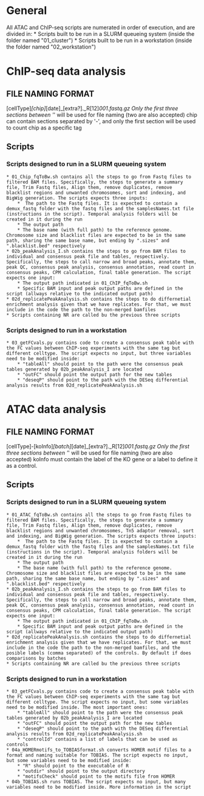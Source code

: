 # General
All ATAC and ChIP-seq scripts are numerated in order of execution, and are divided in:
    * Scripts built to be run in a SLURM queueing system (inside the folder named "01_cluster")
    * Scripts built to be run in a workstation (inside the folder named "02_workstation")

# ChIP-seq data analysis
## FILE NAMING FORMAT
[cellType]_[chip]_[date]_[extra?]._R[12]_001.fastq.gz
Only the first three sections between '_' will be used for file naming (two are also accepted)
chip can contain sections separated by '-', and only the first section will be used to count chip as a specific tag

## Scripts
### Scripts designed to run in a SLURM queueing system
    * 01_Chip_fqToBw.sh contains all the steps to go from Fastq files to filtered BAM files. Specifically, the steps to generate a summary file, Trim Fastq files, Align them, remove duplicates, remove blacklist regions and unwanted chromosomes, sort and indexing, and BigWig generation. The scripts expects three inputs:
        *  The path to the Fastq files. It is expected to contain a demux_fastq folder with the fastq files and the samplesNames.txt file (instructions in the script). Temporal analysis folders will be created in it during the run
        * The output path
        * The base name (with full path) to the reference genome. Chromosome size and blacklist files are expected to be in the same path, sharing the same base name, but ending by ".sizes" and ".blacklist.bed" respectively
    * 02b_peakAnalysis_I.sh contains the steps to go from BAM files to individual and consensus peak file and tables, respectively. Specifically, the steps to call narrow and broad peaks, annotate them, peak QC, consensus peak analysis, consensus annotation, read count in consensus peaks, CPM calculation, final table generation. The script expects one input:
        * The output path indicated in 01_ChIP_fqToBw.sh
        * Specific BAM input and peak output paths are defined in the script (allways relative to the indicated output path)
    * 02d_replicatePeakAnalysis.sh contains the steps to do differnetial enrichment analysis given that we have replicates. For that, we must include in the code the path to the non-merged bamfiles
    * Scripts containing NR are called bu the previous three scripts
### Scripts designed to run in a workstation
    * 03_getFCvals.py contains code to create a consensus peak table with the FC values between ChIP-seq experiments with the same tag but different celltype. The script expects no input, but three variables need to be modified inside:
        * "tableAll" should point to the path were the consensus peak tables generated by 02b_peakAnalysis_I are located
        * "outFC" should point the output path for the new tables
        * "deseqP" should point to the path with the DESeq differential analysis results from 02d_replicatePeakAnalysis.sh

# ATAC data analysis
## FILE NAMING FORMAT
[cellType]-[koInfo]_[batch]_[date]_[extra?]._R[12]_001.fastq.gz
Only the first three sections between '_' will be used for file naming (two are also accepted)
koInfo must contain the label of the KO gene or a label to define it as a control.

## Scripts
### Scripts designed to run in a SLURM queueing system
    * 01_ATAC_fqToBw.sh contains all the steps to go from Fastq files to filtered BAM files. Specifically, the steps to generate a summary file, Trim Fastq files, Align them, remove duplicates, remove blacklist regions and unwanted chromosomes, Tn5 adaptor removal, sort and indexing, and BigWig generation. The scripts expects three inputs:
        *  The path to the Fastq files. It is expected to contain a demux_fastq folder with the fastq files and the samplesNames.txt file (instructions in the script). Temporal analysis folders will be created in it during the run
        * The output path
        * The base name (with full path) to the reference genome. Chromosome size and blacklist files are expected to be in the same path, sharing the same base name, but ending by ".sizes" and ".blacklist.bed" respectively
    * 02b_peakAnalysis_I.sh contains the steps to go from BAM files to individual and consensus peak file and tables, respectively. Specifically, the steps to call narrow and broad peaks, annotate them, peak QC, consensus peak analysis, consensus annotation, read count in consensus peaks, CPM calculation, final table generation. The script expects one input:
        * The output path indicated in 01_ChIP_fqToBw.sh
        * Specific BAM input and peak output paths are defined in the script (allways relative to the indicated output path)
    * 02d_replicatePeakAnalysis.sh contains the steps to do differnetial enrichment analysis given that we have replicates. For that, we must include in the code the path to the non-merged bamfiles, and the posible labels (comma separated) of the controls. By default if does comparisons by batches
    * Scripts containing NR are called bu the previous three scripts
### Scripts designed to run in a workstation
    * 03_getFCvals.py contains code to create a consensus peak table with the FC values between ChIP-seq experiments with the same tag but different celltype. The script expects no input, but some variables need to be modified inside. The most important ones:
        * "tableAll" should point to the path were the consensus peak tables generated by 02b_peakAnalysis_I are located
        * "outFC" should point the output path for the new tables
        * "deseqP" should point to the path with the DESeq differential analysis results from 02d_replicatePeakAnalysis.sh
        * "controlId" contains a list of labels that can be used as controls
    * 04a_HOMERmotifs_to_TOBIASformat.sh converts HOMER motif files to a format and naming suitable for TOBIAS. The script expects no input, but some variables need to be modified inside:
        * "R" should point to the executable of R
        * "outdir" should point to the output directory
        * "motifsCheck" should point to the motifs file from HOMER
    * 04b_TOBIAS.sh runs TOBIAS. The script expects no input, but many variables need to be modified inside. More information in the script
